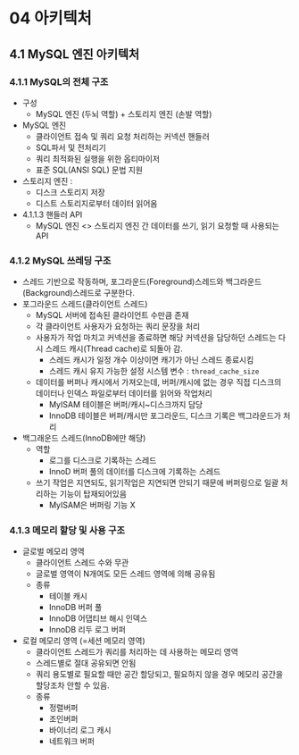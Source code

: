 # 04 아키텍처
## 4.1 MySQL 엔진 아키텍처
### 4.1.1 MySQL의 전체 구조
- 구성
  - MySQL 엔진 (두뇌 역할) + 스토리지 엔진 (손발 역할)
- MySQL 엔진
  - 클라이언트 접속 및 쿼리 요청 처리하는 커넥션 핸들러
  - SQL파서 및 전처리기
  - 쿼리 최적화된 실행을 위한 옵티마이저
  - 표준 SQL(ANSI SQL) 문법 지원
- 스토리지 엔진 : 
  - 디스크 스토리지 저장
  - 디스트 스토리지로부터 데이터 읽어옴 
- 4.1.1.3 핸들러 API
  - MySQL 엔진 <> 스토리지 엔진 간 데이터를 쓰기, 읽기 요청할 때 사용되는 API
### 4.1.2 MySQL 쓰레딩 구조
- 스레드 기반으로 작동하며, 포그라운드(Foreground)스레드와 백그라운드(Background)스레드로 구분한다.
- 포그라운드 스레드(클라이언트 스레드)
  - MySQL 서버에 접속된 클라이언트 수만큼 존재
  - 각 클라이언트 사용자가 요청하는 쿼리 문장을 처리
  - 사용자가 작업 마치고 커넥션을 종료하면 해당 커넥션을 담당하던 스레드는 다시 스레드 캐시(Thread cache)로 되돌아 감.
    - 스레드 캐시가 일정 개수 이상이면 캐기가 아닌 스레드 종료시킴
    - 스레드 캐시 유지 가능한 설정 시스템 변수 : ```thread_cache_size```
  - 데이터를 버퍼나 캐시에서 가져오는데, 버퍼/캐시에 없는 경우 직접 디스크의 데이터나 인덱스 파일로부터 데이터를 읽어와 작업처리
    - MyISAM 테이블은 버퍼/캐시~디스크까지 담당
    - InnoDB 테이블은 버퍼/캐시만 포그라운드, 디스크 기록은 백그라운드가 처리
- 백그래운드 스레드(InnoDB에만 해당)
  - 역할
    - 로그를 디스크로 기록하는 스레드
    - InnoD 버퍼 풀의 데이터를 디스크에 기록하는 스레드
  - 쓰기 작업은 지연되도, 읽기작업은 지연되면 안되기 때문에 버퍼링으로 일괄 처리하는 기능이 탑재되어있음
    - MyISAM은 버퍼링 기능 X
### 4.1.3 메모리 할당 및 사용 구조
- 글로벌 메모리 영역
  - 클라이언트 스레드 수와 무관
  - 글로벌 영역이 N개여도 모든 스레드 영역에 의해 공유됨
  - 종류
    - 테이블 캐시
    - InnoDB 버퍼 풀
    - InnoDB 어댑티브 해시 인덱스
    - InnoDB 리두 로그 버퍼
- 로컬 메모리 영역 (=세션 메모리 영역)
  - 클라이언트 스레드가 쿼리를 처리하는 데 사용하는 메모리 영역
  - 스레드별로 절대 공유되면 안됨
  - 쿼리 용도별로 필요할 때만 공간 할당되고, 필요하지 않을 경우 메모리 공간을 할당조차 안할 수 있음.
  - 종류
    - 정렬버퍼
    - 조인버퍼
    - 바이너리 로그 캐시
    - 네트워크 버퍼
